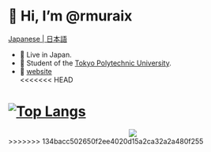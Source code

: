 # 👋 Hi, I’m @rmuraix  
[Japanese | 日本語](/translation/README_JP.md)
- 📍 Live in Japan.
- 🏫 Student of the [Tokyo Polytechnic University](https://www.t-kougei.ac.jp/en).
- 👀 [website](https://rmurai.com)  
<<<<<<< HEAD

[![Top Langs](https://github-readme-stats.vercel.app/api/top-langs/?username=rmuraix&layout=compact&bg_color=000000&text_color=ffffff)](https://github.com/anuraghazra/github-readme-stats)  
=======
<div align="center">
<img src='https://github-readme-stats.vercel.app/api/top-langs/?username=rmuraix&layout=compact&bg_color=000000&text_color=ffffff'>
</div>
>>>>>>> 134bacc502650f2ee4020d15a2ca32a2a480f255
